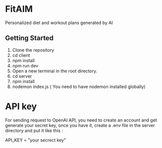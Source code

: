 # FitAIM

Personalized diet and workout plans generated by AI

## Getting Started

1. Clone the repository
2. cd client
3. npm install
4. npm run dev
5. Open a new terminal in the root directory.
6. cd server
7. npm install
8. nodemon index.js ( You need to have nodemon installed globally)

# API key

For sending request to OpenAI API, you need to create an account and get generate your secret key, once you have it, create a .env file in the server directory and put it like this :

API_KEY = "your secrect key"
